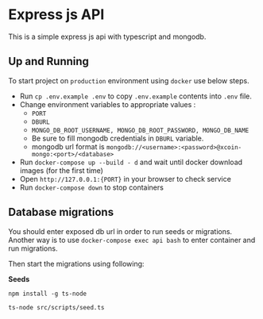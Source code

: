 # Express js API

This is a simple express js api with typescript and mongodb.

## Up and Running

To start project on `production` environment using `docker` use below steps.

-   Run `cp .env.example .env` to copy `.env.example` contents into `.env` file.
-   Change environment variables to appropriate values :
    -   `PORT`
    -   `DBURL`
    -   `MONGO_DB_ROOT_USERNAME, MONGO_DB_ROOT_PASSWORD, MONGO_DB_NAME`
    -   Be sure to fill mongodb credentials in `DBURL` variable.
    -   mongodb url format is `mongodb://<username>:<password>@xcoin-mongo:<port>/<database>`
-   Run `docker-compose up --build - d` and wait until docker download images (for the first time)
-   Open `http://127.0.0.1:{PORT}` in your browser to check service
-   Run `docker-compose down` to stop containers

## Database migrations

You should enter exposed db url in order to run seeds or migrations.
Another way is to use `docker-compose exec api bash` to enter container and run migrations.

Then start the migrations using following:

**Seeds**

```
npm install -g ts-node

ts-node src/scripts/seed.ts
```
